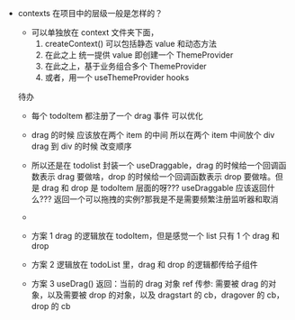 - contexts 在项目中的层级一般是怎样的？

  - 可以单独放在 context 文件夹下面，
    1. createContext() 可以包括静态 value 和动态方法
    2. 在此之上 统一提供 value 即创建一个 ThemeProvider
    3. 在此之上，基于业务组合多个 ThemeProvider
    4. 或者，用一个 useThemeProvider hooks

  待办

  - 每个 todoItem 都注册了一个 drag 事件 可以优化
  - drag 的时候 应该放在两个 item 的中间 所以在两个 item 中间放个 div drag 到 div 的时候 改变顺序
  - 所以还是在 todolist 封装一个 useDraggable，drag 的时候给一个回调函数表示 drag 要做啥，drop 的时候给一个回调函数表示 drop 要做啥。但是 drag 和 drop 是 todoItem 层面的呀??? useDraggable 应该返回什么??? 返回一个可以拖拽的实例?那我是不是需要频繁注册监听器和取消
  -

  - 方案 1 drag 的逻辑放在 todoItem，但是感觉一个 list 只有 1 个 drag 和 drop
  - 方案 2 逻辑放在 todoList 里，drag 和 drop 的逻辑都传给子组件
  - 方案 3 useDrag() 返回：当前的 drag 对象 ref 传参: 需要被 drag 的对象，以及需要被 drop 的对象，以及 dragstart 的 cb，dragover 的 cb，drop 的 cb
